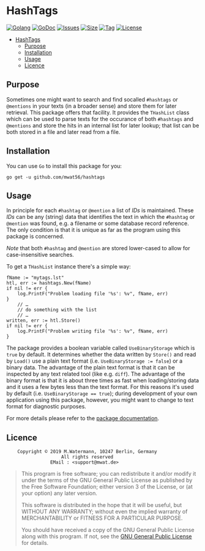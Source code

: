 # HashTags

[![Golang](https://img.shields.io/badge/Language-Go-green.svg?style=flat)](https://golang.org)
[![GoDoc](https://godoc.org/github.com/mwat56/hashtags?status.svg)](https://godoc.org/github.com/mwat56/hashtags)
[![Issues](https://img.shields.io/github/issues/mwat56/hashtags.svg)](https://github.com/mwat56/hashtags/issues?q=is%3Aopen+is%3Aissue)
[![Size](https://img.shields.io/github/repo-size/mwat56/hashtags.svg)](https://github.com/mwat56/hashtags/)
[![Tag](https://img.shields.io/github/tag/mwat56/hashtags.svg?style=flat-square)](https://github.com/mwat56/hashtags/tags)
[![License](https://img.shields.io/github/license/mwat56/hashtags.svg)](https://github.com/mwat56/hashtags/blob/master/LICENSE)

- [HashTags](#hashtags)
	- [Purpose](#purpose)
	- [Installation](#installation)
	- [Usage](#usage)
	- [Licence](#licence)

## Purpose

Sometimes one might want to search and find socalled `#hashtags` or `@mentions` in your texts (in a broader sense) and store them for later retrieval.
This package offers that facility.
It provides the `THashList` class which can be used to parse texts for the occurance of both `#hashtags` and `@mentions` and store the hits in an internal list for later lookup; that list can be both stored in a file and later read from a file.

## Installation

You can use `Go` to install this package for you:

    go get -u github.com/mwat56/hashtags

## Usage

In principle for each `#hashtag` or `@mention` a list of _IDs_ is maintained.
These _IDs_ can be any (string) data that identifies the text in which the `#hashtag` or `@mention` was found, e.g. a filename or some database record reference.
The only condition is that it is unique as far as the program using this package is concerned.

_Note_ that both `#hashtag` and `@mention` are stored lower-cased to allow for case-insensitive searches.

To get a `THashList` instance there's a simple way:

    fName := "mytags.lst"
    htl, err := hashtags.New(fName)
    if nil != err {
        log.PrintF("Problem loading file '%s': %v", fName, err)
    }
        // …
        // do something with the list
        // …
    written, err := htl.Store()
    if nil != err {
        log.PrintF("Problem writing file '%s': %v", fName, err)
    }

The package provides a boolean variable called `UseBinaryStorage` which is `true` by default.
It determines whether the data written by `Store()` and read by `Load()` use a plain text format (i.e. `UseBinaryStorage := false`) or a binary data.
The advantage of the plain text format is that it can be inspected by any text related tool (like e.g. `diff`).
The advantage of the binary format is that it is about three times as fast when loading/storing data and it uses a few bytes less than the text format.
For this reasons it's used by default (i.e. `UseBinaryStorage == true`); during development of your own application using this package, however, you might want to change to text format for diagnostic purposes.

For more details please refer to the [package documentation](https://godoc.org/github.com/mwat56/hashtags).

## Licence

        Copyright © 2019 M.Watermann, 10247 Berlin, Germany
                        All rights reserved
                    EMail : <support@mwat.de>

> This program is free software; you can redistribute it and/or modify it under the terms of the GNU General Public License as published by the Free Software Foundation; either version 3 of the License, or (at your option) any later version.
>
> This software is distributed in the hope that it will be useful, but WITHOUT ANY WARRANTY; without even the implied warranty of MERCHANTABILITY or FITNESS FOR A PARTICULAR PURPOSE.
>
> You should have received a copy of the GNU General Public License along with this program. If not, see the [GNU General Public License](http://www.gnu.org/licenses/gpl.html) for details.
